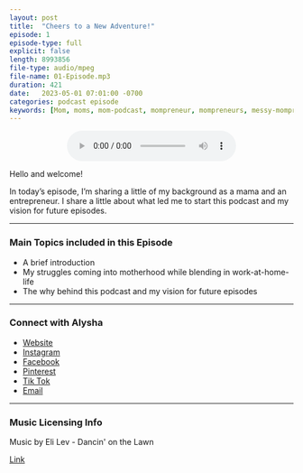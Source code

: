 ```yaml
---
layout: post
title:  "Cheers to a New Adventure!"
episode: 1
episode-type: full
explicit: false
length: 8993856
file-type: audio/mpeg
file-name: 01-Episode.mp3
duration: 421
date:   2023-05-01 07:01:00 -0700
categories: podcast episode
keywords: [Mom, moms, mom-podcast, mompreneur, mompreneurs, messy-mompreneur, messy-mompreneur-podcast,  entrepreneur, entrepreneurs, motherhood, work-life balance, work-at-home-mom, working-mom, mompreneur-life, female-entrepreneur,  parenthood, parenting, parenting-podcast, parenthood-podcast,  mom-boss, mom-boss-podcast, lady-boss, lady-boss-podcast, boss-mom, boss-mom-podcast, podcast, podcasts, podcasters, podcast-show, podcast-junkie]
---
```


<p align="center">
  <audio controls>
    <source src="{{ site.url }}{{ site.podcast.audio-file-base }}01-Episode.mp3">
  </audio>
</p>

Hello and welcome!

In today’s episode, I’m sharing a little of my background as a mama and an entrepreneur. I share a little about what led me to start this podcast and my vision for future episodes.

<hr>

### Main Topics included in this Episode

- A brief introduction
- My struggles coming into motherhood while blending in work-at-home-life
- The why behind this podcast and my vision for future episodes

<hr>

### Connect with Alysha

- [Website](https://www.messymompreneur.com/)
- [Instagram](https://www.instagram.com/messymompreneur)
- [Facebook](https://www.facebook.com/messymompreneur23)
- [Pinterest](https://pin.it/7DTvRGw)
- [Tik Tok](https://www.tiktok.com/@messymompreneur)
- [Email](mailto:messymompreneur@gmail.com)

<hr>

### Music Licensing Info

Music by Eli Lev - Dancin' on the Lawn

[Link](https://thmatc.co/?l=032B32EA)